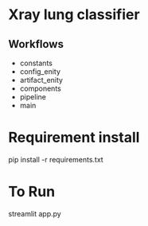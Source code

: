 # Xray lung classifier

## Workflows

- constants
- config_enity
- artifact_enity
- components
- pipeline
- main


# Requirement install 
 pip install -r requirements.txt

# To Run
 streamlit app.py